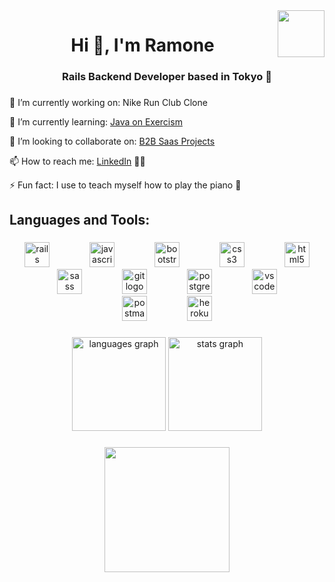 <img align="right" height="75" src="https://media0.giphy.com/media/v1.Y2lkPTc5MGI3NjExNDJvbWJsNDhkbjhsbmhlOHJiMGdxamRuMmJ2dzVibzVybTh3a3h5cCZlcD12MV9pbnRlcm5hbF9naWZfYnlfaWQmY3Q9Zw/3oEjHQn7PBRvy9A5mE/giphy.gif"  />

###

<h1 align="center">Hi 👋, I'm Ramone</h1>

###

<h3 align="center">Rails Backend Developer based in Tokyo 🗾</h3>

###

🔭 I’m currently working on: Nike Run Club Clone

🌱 I’m currently learning: [Java on Exercism](https://exercism.org/)

👯 I’m looking to collaborate on: [B2B Saas Projects](https://sumatosoft.com/blog/35-best-saas-ideas-examples)

📫 How to reach me: [LinkedIn](https://www.linkedin.com/in/ramone-robertson/) 👍🏾

⚡ Fun fact: I use to teach myself how to play the piano 🎹

###

<h2 align="left">Languages and Tools:</h2>

###

<div align="center">
  <img src="https://cdn.jsdelivr.net/gh/devicons/devicon/icons/rails/rails-plain-wordmark.svg" height="40" alt="rails logo"  />
  <img width="56" />
  <img src="https://cdn.jsdelivr.net/gh/devicons/devicon/icons/javascript/javascript-plain.svg" height="40" alt="javascript logo"  />
  <img width="56" />
  <img src="https://cdn.jsdelivr.net/gh/devicons/devicon/icons/bootstrap/bootstrap-original-wordmark.svg" height="40" alt="bootstrap logo"  />
  <img width="56" />
  <img src="https://cdn.jsdelivr.net/gh/devicons/devicon/icons/css3/css3-plain-wordmark.svg" height="40" alt="css3 logo"  />
  <img width="56" />
  <img src="https://cdn.jsdelivr.net/gh/devicons/devicon/icons/html5/html5-plain-wordmark.svg" height="40" alt="html5 logo"  />
  <img width="56" />
  <img src="https://cdn.jsdelivr.net/gh/devicons/devicon/icons/sass/sass-original.svg" height="40" alt="sass logo"  />
  <img width="56" />
  <img src="https://cdn.jsdelivr.net/gh/devicons/devicon/icons/git/git-plain-wordmark.svg" height="40" alt="git logo"  />
  <img width="56" />
  <img src="https://cdn.jsdelivr.net/gh/devicons/devicon/icons/postgresql/postgresql-plain-wordmark.svg" height="40" alt="postgresql logo"  />
  <img width="56" />
  <img src="https://cdn.jsdelivr.net/gh/devicons/devicon/icons/vscode/vscode-original.svg" height="40" alt="vscode logo"  />
  <img width="56" />
  <img src="https://skillicons.dev/icons?i=postman" height="40" alt="postman logo"  />
  <img width="56" />
  <img src="https://cdn.jsdelivr.net/gh/devicons/devicon/icons/heroku/heroku-plain-wordmark.svg" height="40" alt="heroku logo"  />
</div>

###

<div align="center">
  <img src="https://github-readme-stats.vercel.app/api/top-langs?username=ramonerobertson&locale=en&hide_title=false&layout=compact&card_width=320&langs_count=6&theme=github_dark&hide_border=false&order=2" height="150" alt="languages graph"  />
  <img src="https://github-readme-stats.vercel.app/api?username=ramonerobertson&hide_title=false&hide_rank=false&show_icons=true&include_all_commits=true&count_private=true&disable_animations=false&theme=github_dark&locale=en&hide_border=false&order=1" height="150" alt="stats graph"  />
</div>

###

<div align="center">
  <img height="200" src="https://media3.giphy.com/media/v1.Y2lkPTc5MGI3NjExZDF5ZDQwYTIzcmpuNnM0bzR5M3c4cmdyOWI5MzQyd3NpNWMzaTFqMSZlcD12MV9pbnRlcm5hbF9naWZfYnlfaWQmY3Q9Zw/7lPcX84KOiitiEp12f/giphy.gif"  />
</div>

###
